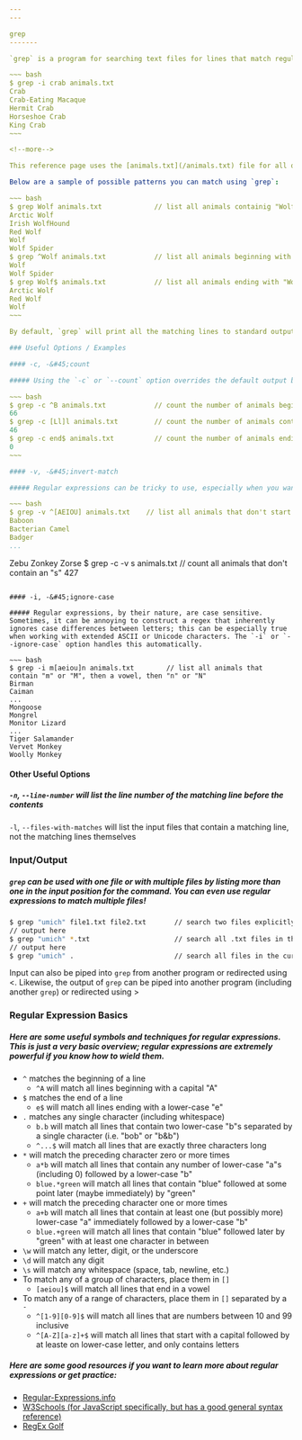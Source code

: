 ```yaml
---
---

grep
-------

`grep` is a program for searching text files for lines that match regular exprssions. It can be used for all sorts of pattern-matching and text-based query analysis.

~~~ bash
$ grep -i crab animals.txt
Crab
Crab-Eating Macaque
Hermit Crab
Horseshoe Crab
King Crab
~~~

<!--more-->

This reference page uses the [animals.txt](/animals.txt) file for all of its examples. This list was taken from [Millie Bond's A-Z Index of Animals](https://a-z-animals.com/animals/).

Below are a sample of possible patterns you can match using `grep`:

~~~ bash
$ grep Wolf animals.txt             // list all animals containig "Wolf"
Arctic Wolf
Irish WolfHound
Red Wolf
Wolf
Wolf Spider
$ grep ^Wolf animals.txt            // list all animals beginning with "Wolf"
Wolf
Wolf Spider
$ grep Wolf$ animals.txt            // list all animals ending with "Wolf"
Arctic Wolf
Red Wolf
Wolf
~~~

By default, `grep` will print all the matching lines to standard output (the console) in the same order they appear in the source with the matching parts colored. This behavior can be modified by using one or more of the the command line options `grep` offers.

### Useful Options / Examples

#### -c, -&#45;count

##### Using the `-c` or `--count` option overrides the default output behavior of `grep`. Instead of printing all of the matches to the console, it will print the number of lines that match. This is a useful option if, for example, you only want to know if there are any matches (count &lt;&gt; 0) but aren't as concerned with what those matches actually are.

~~~ bash
$ grep -c ^B animals.txt            // count the number of animals beginning with "B"
66
$ grep -c [Ll]l animals.txt         // count the number of animals containing "ll" or "Ll"
46
$ grep -c end$ animals.txt          // count the number of animals ending with "end"
0
~~~

#### -v, -&#45;invert-match

##### Regular expressions can be tricky to use, especially when you want to find text that doesn't match a particular regex. This is made easier by the `-v` or `--invert-match` option, which finds lines in the target input that do not match the given regular expression.

~~~ bash
$ grep -v ^[AEIOU] animals.txt    // list all animals that don't start with a vowel
Baboon
Bacterian Camel
Badger
...
```

Zebu
Zonkey
Zorse
$ grep -c -v s animals.txt        // count all animals that don't contain an "s"
427
~~~

#### -i, -&#45;ignore-case

##### Regular expressions, by their nature, are case sensitive. Sometimes, it can be annoying to construct a regex that inherently ignores case differences between letters; this can be especially true when working with extended ASCII or Unicode characters. The `-i` or `--ignore-case` option handles this automatically.

~~~ bash
$ grep -i m[aeiou]n animals.txt        // list all animals that contain "m" or "M", then a vowel, then "n" or "N"
Birman
Caiman
...
Mongoose
Mongrel
Monitor Lizard
...
Tiger Salamander
Vervet Monkey
Woolly Monkey
~~~

#### Other Useful Options

##### `-n`, `--line-number` will list the line number of the matching line before the contents
`-l`, `--files-with-matches` will list the input files that contain a matching line, not the matching lines themselves

### Input/Output

##### `grep` can be used with one file or with multiple files by listing more than one in the input position for the command. You can even use regular expressions to match multiple files!

~~~ bash
$ grep "umich" file1.txt file2.txt       // search two files explicitly
// output here
$ grep "umich" *.txt                     // search all .txt files in the current directory
// output here
$ grep "umich" .                         // search all files in the current directory
~~~

Input can also be piped into `grep` from another program or redirected using &lt;. Likewise, the output of `grep` can be piped into another program (including another `grep`) or redirected using &gt;

### Regular Expression Basics

##### Here are some useful symbols and techniques for regular expressions. This is just a very basic overview; regular expressions are extremely powerful if you know how to wield them.
* `^` matches the beginning of a line
    * `^A` will match all lines beginning with a capital "A"
* `$` matches the end of a line
    * `e$` will match all lines ending with a lower-case "e"
* `.` matches any single character (including whitespace)
    * `b.b` will match all lines that contain two lower-case "b"s separated by a single character (i.e. "bob" or "b&b")
	* `^...$` will match all lines that are exactly three characters long
* `*` will match the preceding character zero or more times
    * `a*b` will match all lines that contain any number of lower-case "a"s (including 0) followed by a lower-case "b"
    * `blue.*green` will match all lines that contain "blue" followed at some point later (maybe immediately) by "green"
* `+` will match the preceding character one or more times
    * `a+b` will match all lines that contain at least one (but possibly more) lower-case "a" immediately followed by a lower-case "b"
    * `blue.+green` will match all lines that contain "blue" followed later by "green" with at least one character in between
* `\w` will match any letter, digit, or the underscore
* `\d` will match any digit
* `\s` will match any whitespace (space, tab, newline, etc.)
* To match any of a group of characters, place them in `[]`
    * `[aeiou]$` will match all lines that end in a vowel
* To match any of a range of characters, place them in `[]` separated by a `-`
    * `^[1-9][0-9]$` will match all lines that are numbers between 10 and 99 inclusive
    * `^[A-Z][a-z]+$` will match all lines that start with a capital followed by at leaste on lower-case letter, and only contains letters

##### Here are some good resources if you want to learn more about regular expressions or get practice:
* [Regular-Expressions.info](http://www.regular-expressions.info/)
* [W3Schools (for JavaScript specifically, but has a good general syntax reference)](https://www.w3schools.com/jsref/jsref_obj_regexp.asp)
* [RegEx Golf](https://alf.nu/RegexGolf)
